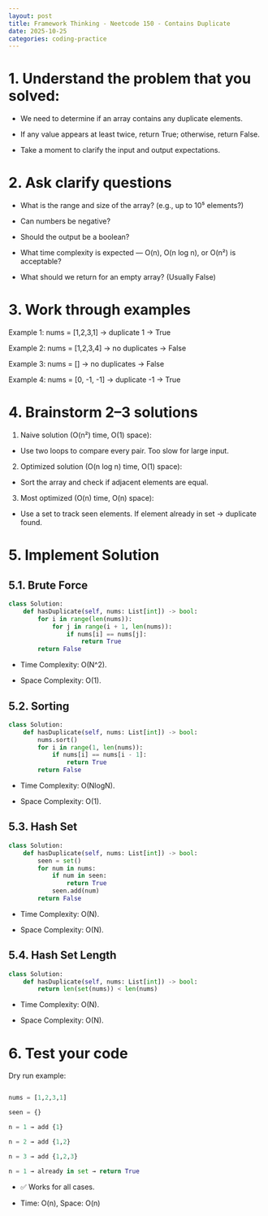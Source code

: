 ```yaml
---
layout: post
title: Framework Thinking - Neetcode 150 - Contains Duplicate
date: 2025-10-25
categories: coding-practice
---
```


# 1. Understand the problem that you solved:

- We need to determine if an array contains any duplicate elements.

- If any value appears at least twice, return True; otherwise, return False.

- Take a moment to clarify the input and output expectations.

# 2. Ask clarify questions

- What is the range and size of the array? (e.g., up to 10⁵ elements?)

- Can numbers be negative?

- Should the output be a boolean?

- What time complexity is expected — O(n), O(n log n), or O(n²) is acceptable?

- What should we return for an empty array? (Usually False)

# 3. Work through examples

Example 1: nums = [1,2,3,1] → duplicate 1 → True

Example 2: nums = [1,2,3,4] → no duplicates → False

Example 3: nums = [] → no duplicates → False

Example 4: nums = [0, -1, -1] → duplicate -1 → True

# 4. Brainstorm 2–3 solutions

1. Naive solution (O(n²) time, O(1) space):

- Use two loops to compare every pair. Too slow for large input.

2. Optimized solution (O(n log n) time, O(1) space):

- Sort the array and check if adjacent elements are equal.

3. Most optimized (O(n) time, O(n) space):

- Use a set to track seen elements. If element already in set → duplicate found.

# 5. Implement Solution

## 5.1. Brute Force

```python
class Solution:
    def hasDuplicate(self, nums: List[int]) -> bool:
        for i in range(len(nums)):
            for j in range(i + 1, len(nums)):
                if nums[i] == nums[j]:
                    return True
        return False
```

- Time Complexity: O(N^2).

- Space Complexity: O(1).

## 5.2. Sorting

```python
class Solution:
    def hasDuplicate(self, nums: List[int]) -> bool:
        nums.sort()
        for i in range(1, len(nums)):
            if nums[i] == nums[i - 1]:
                return True
        return False
```

- Time Complexity: O(NlogN).

- Space Complexity: O(1).

## 5.3. Hash Set

```python
class Solution:
    def hasDuplicate(self, nums: List[int]) -> bool:
        seen = set()
        for num in nums:
            if num in seen:
                return True
            seen.add(num)
        return False
```

- Time Complexity: O(N).

- Space Complexity: O(N).

## 5.4. Hash Set Length

```python
class Solution:
    def hasDuplicate(self, nums: List[int]) -> bool:
        return len(set(nums)) < len(nums)
```

- Time Complexity: O(N).

- Space Complexity: O(N).

# 6. Test your code

Dry run example:

```python

nums = [1,2,3,1]

seen = {}

n = 1 → add {1}

n = 2 → add {1,2}

n = 3 → add {1,2,3}

n = 1 → already in set → return True

```

- ✅ Works for all cases.

- Time: O(n), Space: O(n)

